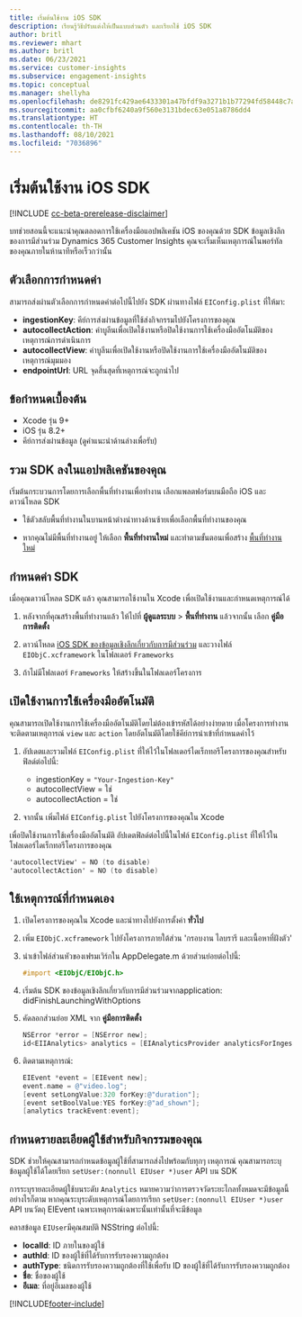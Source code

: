 ```yaml
---
title: เริ่มต้นใช้งาน iOS SDK
description: เรียนรู้วิธีปรับแต่งให้เป็นแบบส่วนตัว และเรียกใช้ iOS SDK
author: britl
ms.reviewer: mhart
ms.author: britl
ms.date: 06/23/2021
ms.service: customer-insights
ms.subservice: engagement-insights
ms.topic: conceptual
ms.manager: shellyha
ms.openlocfilehash: de8291fc429ae6433301a47bfdf9a3271b1b77294fd58448c7aa6bd0783edc97
ms.sourcegitcommit: aa0cfbf6240a9f560e3131bdec63e051a8786dd4
ms.translationtype: HT
ms.contentlocale: th-TH
ms.lasthandoff: 08/10/2021
ms.locfileid: "7036896"
---
```

# <a name="get-started-with-the-ios-sdk"></a>เริ่มต้นใช้งาน iOS SDK

[!INCLUDE [cc-beta-prerelease-disclaimer](includes/cc-beta-prerelease-disclaimer.md)]

บทช่วยสอนนี้จะแนะนําคุณตลอดการใช้เครื่องมือแอปพลิเคชัน iOS ของคุณด้วย SDK ข้อมูลเชิงลึกของการมีส่วนร่วม Dynamics 365 Customer Insights คุณจะเริ่มเห็นเหตุการณ์ในพอร์ทัลของคุณภายในห้านาทีหรือเร็วกว่านั้น

## <a name="configuration-options"></a>ตัวเลือกการกำหนดค่า

สามารถส่งผ่านตัวเลือกการกำหนดค่าต่อไปนี้ไปยัง SDK ผ่านทางไฟล์ `EIConfig.plist` ที่ให้มา:

- **ingestionKey**: คีย์การส่งผ่านข้อมูลที่ใช้ส่งกิจกรรมไปยังโครงการของคุณ
- **autocollectAction**: ค่าบูลีนเพื่อเปิดใช้งานหรือปิดใช้งานการใช้เครื่องมืออัตโนมัติของเหตุการณ์การดำเนินการ
- **autocollectView**: ค่าบูลีนเพื่อเปิดใช้งานหรือปิดใช้งานการใช้เครื่องมืออัตโนมัติของเหตุการณ์มุมมอง
- **endpointUrl**: URL จุดสิ้นสุดที่เหตุการณ์จะถูกนำไป

## <a name="prerequisites"></a>ข้อกำหนดเบื้องต้น

- Xcode รุ่น 9+
- iOS รุ่น 8.2+
- คีย์การส่งผ่านข้อมูล (ดูคำแนะนำด้านล่างเพื่อรับ)

## <a name="integrate-the-sdk-into-your-application"></a>รวม SDK ลงในแอปพลิเคชันของคุณ

เริ่มต้นกระบวนการโดยการเลือกพื้นที่ทำงานเพื่อทำงาน เลือกแพลตฟอร์มบนมือถือ iOS และดาวน์โหลด SDK

- ใช้ตัวสลับพื้นที่ทำงานในบานหน้าต่างนำทางด้านซ้ายเพื่อเลือกพื้นที่ทำงานของคุณ

- หากคุณไม่มีพื้นที่ทำงานอยู่ ให้เลือก **พื้นที่ทำงานใหม่** และทำตามขั้นตอนเพื่อสร้าง [พื้นที่ทำงานใหม่](create-workspace.md)

## <a name="configure-the-sdk"></a>กำหนดค่า SDK

เมื่อคุณดาวน์โหลด SDK แล้ว คุณสามารถใช้งานใน Xcode เพื่อเปิดใช้งานและกำหนดเหตุการณ์ได้

1. หลังจากที่คุณสร้างพื้นที่ทำงานแล้ว ให้ไปที่ **ผู้ดูแลระบบ** > **พื้นที่ทำงาน** แล้วจากนั้น เลือก **คู่มือการติดตั้ง**

1. ดาวน์โหลด [iOS SDK ของข้อมูลเชิงลึกเกี่ยวกับการมีส่วนร่วม](https://download.pi.dynamics.com/sdk/EI-SDKs/ei-ios-sdk.zip) และวางไฟล์ `EIObjC.xcframework` ในโฟลเดอร์ `Frameworks`

1. ถ้าไม่มีโฟลเดอร์ `Frameworks` ให้สร้างขึ้นในโฟลเดอร์โครงการ

## <a name="enable-auto-instrumentation"></a>เปิดใช้งานการใช้เครื่องมืออัตโนมัติ
 
คุณสามารถเปิดใช้งานการใช้เครื่องมืออัตโนมัติโดยไม่ต้องเข้ารหัสได้อย่างง่ายดาย เมื่อโครงการทำงาน จะติดตามเหตุการณ์ `view` และ `action` โดยอัตโนมัติโดยใช้คีย์การนำเข้าที่กำหนดค่าไว้ 

1. อัปเดตและรวมไฟล์ `EIConfig.plist` ที่ให้ไว้ในโฟลเดอร์ไดเร็กทอรีโครงการของคุณสำหรับฟิลด์ต่อไปนี้:
    - ingestionKey = `"Your-Ingestion-Key"`
    - autocollectView = ใช่
    - autocollectAction = ใช่

2. จากนั้น เพิ่มไฟล์ `EIConfig.plist` ไปยังโครงการของคุณใน Xcode 



เพื่อปิดใช้งานการใช้เครื่องมืออัตโนมัติ อัปเดตฟิลด์ต่อไปนี้ในไฟล์ `EIConfig.plist` ที่ให้ไว้ในโฟลเดอร์ไดเร็กทอรีโครงการของคุณ 

```objectivec
'autocollectView' = NO (to disable)
'autocollectAction' = NO (to disable)
```


## <a name="implement-custom-events"></a>ใช้เหตุการณ์ที่กำหนดเอง

1. เปิดโครงการของคุณใน Xcode และนำทางไปยังการตั้งค่า **ทั่วไป** 
1. เพิ่ม `EIObjC.xcframework` ไปยังโครงการภายใต้ส่วน 'กรอบงาน ไลบรารี และเนื้อหาที่ฝังตัว'

1. นําเข้าไฟล์ส่วนหัวของเฟรมเวิร์กใน AppDelegate.m ด้วยส่วนย่อยต่อไปนี้:

    ```objectivec
    #import <EIObjC/EIObjC.h>
    ```

1. เริ่มต้น SDK ของข้อมูลเชิงลึกเกี่ยวกับการมีส่วนร่วมจากapplication: didFinishLaunchingWithOptions
1. คัดลอกส่วนย่อย XML จาก **คู่มือการติดตั้ง**

    ```objectivec
    NSError *error = [NSError new];
    id<EIIAnalytics> analytics = [EIAnalyticsProvider analyticsForIngestionKey:nil error:&error];
    ```

1. ติดตามเหตุการณ์:

    ```objectivec
    EIEvent *event = [EIEvent new];
    event.name = @"video.log";
    [event setLongValue:320 forKey:@"duration"];
    [event setBoolValue:YES forKey:@"ad_shown"];
    [analytics trackEvent:event];
    ```

## <a name="set-user-details-for-your-event"></a>กำหนดรายละเอียดผู้ใช้สำหรับกิจกรรมของคุณ

SDK ช่วยให้คุณสามารถกำหนดข้อมูลผู้ใช้ที่สามารถส่งไปพร้อมกับทุกๆ เหตุการณ์ คุณสามารถระบุข้อมูลผู้ใช้ได้โดยเรียก `setUser:(nonnull EIUser *)user` API บน SDK

การระบุรายละเอียดผู้ใช้บนระดับ `Analytics` หมายความว่าการตรวจวัดระยะไกลทั้งหมดจะมีข้อมูลนี้ อย่างไรก็ตาม หากคุณระบุระดับเหตุการณ์โดยการเรียก `setUser:(nonnull EIUser *)user` API บนวัตถุ EIEvent เฉพาะเหตุการณ์เฉพาะนั้นเท่านั้นที่จะมีข้อมูล

คลาสข้อมูล `EIUser`มีคุณสมบัติ NSString ต่อไปนี้:

- **localId**: ID ภายในของผู้ใช้
- **authId**: ID ของผู้ใช้ที่ได้รับการรับรองความถูกต้อง
- **authType**: ชนิดการรับรองความถูกต้องที่ใช้เพื่อรับ ID ของผู้ใช้ที่ได้รับการรับรองความถูกต้อง
- **ชื่อ**: ชื่อของผู้ใช้
- **อีเมล**: ที่อยู่อีเมลของผู้ใช้


[!INCLUDE[footer-include](../includes/footer-banner.md)]
